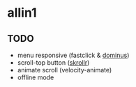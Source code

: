 # allin1

## TODO

- menu responsive (fastclick &  [dominus](https://github.com/bevacqua/dominus))
- scroll-top button ([skrollr](https://github.com/Prinzhorn/skrollr))
- animate scroll (velocity-animate)
- offline mode
